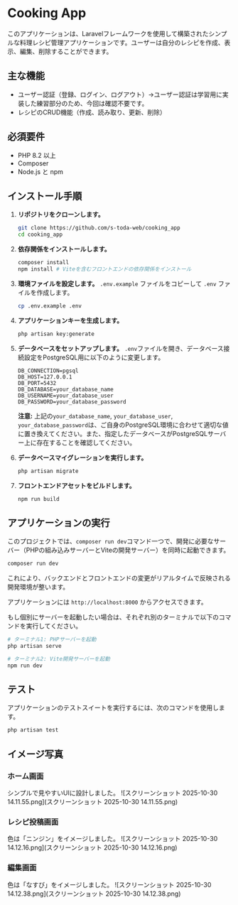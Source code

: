 # Cooking App

このアプリケーションは、Laravelフレームワークを使用して構築されたシンプルな料理レシピ管理アプリケーションです。ユーザーは自分のレシピを作成、表示、編集、削除することができます。

## 主な機能

- ユーザー認証（登録、ログイン、ログアウト）→ユーザー認証は学習用に実装した練習部分のため、今回は確認不要です。
- レシピのCRUD機能（作成、読み取り、更新、削除）

## 必須要件

- PHP 8.2 以上
- Composer
- Node.js と npm

## インストール手順

1.  **リポジトリをクローンします。**
    ```bash
    git clone https://github.com/s-toda-web/cooking_app
    cd cooking_app
    ```

2.  **依存関係をインストールします。**
    ```bash
    composer install
    npm install # Viteを含むフロントエンドの依存関係をインストール
    ```

3.  **環境ファイルを設定します。**
    `.env.example` ファイルをコピーして `.env` ファイルを作成します。
    ```bash
    cp .env.example .env
    ```

4.  **アプリケーションキーを生成します。**
    ```bash
    php artisan key:generate
    ```

5.  **データベースをセットアップします。**
    `.env`ファイルを開き、データベース接続設定をPostgreSQL用に以下のように変更します。

    ```dotenv
    DB_CONNECTION=pgsql
    DB_HOST=127.0.0.1
    DB_PORT=5432
    DB_DATABASE=your_database_name
    DB_USERNAME=your_database_user
    DB_PASSWORD=your_database_password
    ```

    **注意:** 上記の`your_database_name`, `your_database_user`, `your_database_password`は、ご自身のPostgreSQL環境に合わせて適切な値に置き換えてください。また、指定したデータベースがPostgreSQLサーバー上に存在することを確認してください。

6.  **データベースマイグレーションを実行します。**
    ```bash
    php artisan migrate
    ```

7.  **フロントエンドアセットをビルドします。**
    ```bash
    npm run build
    ```

## アプリケーションの実行

このプロジェクトでは、`composer run dev`コマンド一つで、開発に必要なサーバー（PHPの組み込みサーバーとViteの開発サーバー）を同時に起動できます。

```bash
composer run dev
```

これにより、バックエンドとフロントエンドの変更がリアルタイムで反映される開発環境が整います。

アプリケーションには `http://localhost:8000` からアクセスできます。

もし個別にサーバーを起動したい場合は、それぞれ別のターミナルで以下のコマンドを実行してください。

```bash
# ターミナル1: PHPサーバーを起動
php artisan serve

# ターミナル2: Vite開発サーバーを起動
npm run dev
```

## テスト

アプリケーションのテストスイートを実行するには、次のコマンドを使用します。

```bash
php artisan test
```

## イメージ写真

### ホーム画面
シンプルで見やすいUIに設計しました。
![スクリーンショット 2025-10-30 14.11.55.png](スクリーンショット 2025-10-30 14.11.55.png)

### レシピ投稿画面
色は「ニンジン」をイメージしました。
![スクリーンショット 2025-10-30 14.12.16.png](スクリーンショット 2025-10-30 14.12.16.png)

### 編集画面
色は「なすび」をイメージしました。
![スクリーンショット 2025-10-30 14.12.38.png](スクリーンショット 2025-10-30 14.12.38.png)